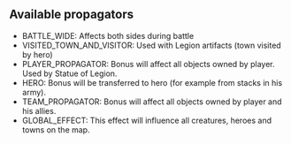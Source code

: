 ## Available propagators

-   BATTLE_WIDE: Affects both sides during battle
-   VISITED_TOWN_AND_VISITOR: Used with Legion artifacts (town visited by hero)
-   PLAYER_PROPAGATOR: Bonus will affect all objects owned by player. Used by Statue of Legion.
-   HERO: Bonus will be transferred to hero (for example from stacks in his army).
-   TEAM_PROPAGATOR: Bonus will affect all objects owned by player and his allies.
-   GLOBAL_EFFECT: This effect will influence all creatures, heroes and towns on the map.